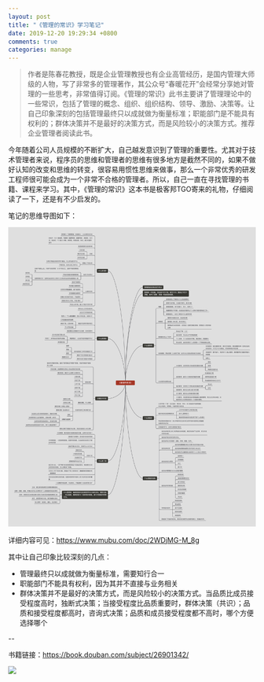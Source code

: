 ```yaml
---
layout: post
title: "《管理的常识》学习笔记"
date: 2019-12-20 19:29:34 +0800
comments: true
categories: manage
---
```


> 作者是陈春花教授，既是企业管理教授也有企业高管经历，是国内管理大师级的人物，写了非常多的管理著作，其公众号“春暖花开”会经常分享她对管理的一些思考，非常值得订阅。《管理的常识》此书主要讲了管理理论中的一些常识，包括了管理的概念、组织、组织结构、领导、激励、决策等。让自己印象深刻的包括管理最终只以成就做为衡量标准；职能部门是不能具有权利的；群体决策并不是最好的决策方式，而是风险较小的决策方式。推荐企业管理者阅读此书。

今年随着公司人员规模的不断扩大，自己越发意识到了管理的重要性。尤其对于技术管理者来说，程序员的思维和管理者的思维有很多地方是截然不同的，如果不做好认知的改变和思维的转变，很容易用惯性思维来做事，那么一个非常优秀的研发工程师很可能会成为一个非常不合格的管理者。所以，自己一直在寻找管理的书籍、课程来学习。其中，《管理的常识》这本书是极客邦TGO寄来的礼物，仔细阅读了一下，还是有不少启发的。

<!--more-->

笔记的思维导图如下：

<a href="/post_images/manage-notes.png" target="_blank"><img src="/post_images/manage-notes.png"/></a>

详细内容可见：<https://www.mubu.com/doc/2WDjMG-M_8g>

其中让自己印象比较深刻的几点：

- 管理最终只以成就做为衡量标准，需要知行合一
- 职能部门不能具有权利，因为其并不直接与业务相关
- 群体决策并不是最好的决策方式，而是风险较小的决策方式。当品质比成员接受程度高时，独断式决策；当接受程度比品质重要时，群体决策（共识）；品质和接受程度都高时，咨询式决策；品质和成员接受程度都不高时，哪个方便选择哪个

--

书籍链接：<https://book.douban.com/subject/26901342/>

<img src="/post_images/manage.png" width="300"/>
